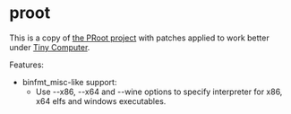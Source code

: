 proot
=====

This is a copy of [the PRoot project](https://github.com/termux/proot/) with patches applied to work better under [Tiny Computer](https://github.com/Cateners/tiny_computer).

Features:

- binfmt_misc-like support:
  - Use --x86, --x64 and --wine options to specify interpreter for x86, x64 elfs and windows executables.